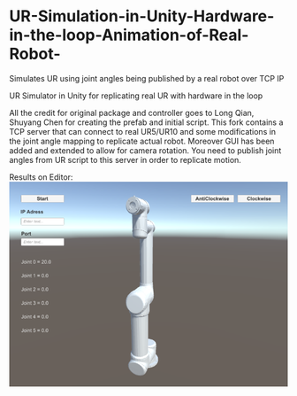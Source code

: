 # UR-Simulation-in-Unity-Hardware-in-the-loop-Animation-of-Real-Robot-
Simulates UR using joint angles being published by a real robot over TCP IP 

UR Simulator in Unity for replicating real UR with hardware in the loop

All the credit for original package and controller goes to Long Qian, Shuyang Chen for creating the prefab and initial script. 
This fork contains a TCP server that can connect to real UR5/UR10 and some modifications in the joint angle mapping to replicate actual robot. Moreover GUI has been added and extended to allow for camera rotation.
You need to publish joint angles from UR script to this server in order to replicate motion.

Results on Editor:
![capture](UR.png "Capture in Unity3D Editor")
